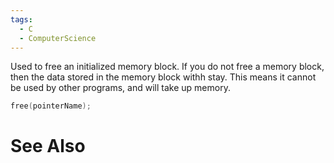 ```yaml
---
tags:
  - C
  - ComputerScience
---
```

Used to free an initialized memory block. If you do not free a memory block, then the data stored in the memory block withh stay. This means it cannot be used by other programs, and will take up memory.

``` c
free(pointerName);
```

# See Also